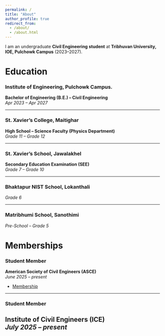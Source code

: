 ```yaml
---
permalink: /
title: "About"
author_profile: true
redirect_from: 
  - /about/
  - /about.html
---
```


I am an undergraduate **Civil Engineering student** at **Tribhuvan University, IOE, Pulchowk Campus** (2023–2027).  


# Education

### Institute of Engineering, Pulchowk Campus.  
**Bachelor of Engineering (B.E.) – Civil Engineering**  
*Apr 2023 – Apr 2027*  


---

### St. Xavier’s College, Maitighar  
**High School – Science Faculty (Physics Department)**  
*Grade 11 – Grade 12*  

---

### St. Xavier’s School, Jawalakhel  
**Secondary Education Examination (SEE)**  
*Grade 7 – Grade 10*  

---

### Bhaktapur NIST School, Lokanthali  
*Grade 6*  

---

### Matribhumi School, Sanothimi  
*Pre-School – Grade 5*  


# Memberships

### Student Member 
**American Society of Civil Engineers (ASCE)**  
*June 2025 – present*  
- [Membership](https://www.linkedin.com/in/reyan-k-sapkota/details/volunteering-experiences/1749148054243/single-media-viewer/?profileId=ACoAADZPz48BXSyE43hv_EECAm184ztm5T2gFdw)
---

### Student Member 
**Institute of Civil Engineers (ICE)**  
*July 2025 – present*  
---




